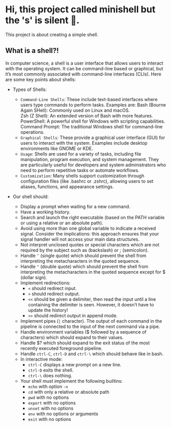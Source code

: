 # Hi, this project called minishell but the 's' is silent 👹.
This project is about creating a simple shell.

## What is a shell?!

In computer science, a shell is a user interface that allows users to interact with the operating system. It can be command-line based or graphical, 
but it’s most commonly associated with command-line interfaces (CLIs). Here are some key points about shells:

* Types of Shells:

	* `Command-Line Shells`: These include text-based interfaces where users type commands to perform tasks. Examples are:
		Bash (Bourne Again SHell): Commonly used on Linux and macOS.\
		Zsh (Z Shell): An extended version of Bash with more features.\
		PowerShell: A powerful shell for Windows with scripting capabilities.\
		Command Prompt: The traditional Windows shell for command-line operations.
	* `Graphical Shells`: These provide a graphical user interface (GUI) for users to interact with the system. Examples include desktop environments like GNOME or KDE.
	* `Usage`: Shells are used for a variety of tasks, including file manipulation, program execution, and system management.
		They are particularly useful for developers and system administrators who need to perform repetitive tasks or automate workflows.
	* `Customization`: Many shells support customization through configuration files (like .bashrc or .zshrc), allowing users to set aliases, functions, and appearance settings.

* Our shell should:
	* Display a prompt when waiting for a new command.
	* Have a working history.
	* Search and launch the right executable (based on the PATH variable or using a relative or an absolute path).
	* Avoid using more than one global variable to indicate a received signal. Consider the implications: this approach ensures that your signal handler will not access your main data structures.
	* Not interpret unclosed quotes or special characters which are not required by the subject such as (backslash) or ; (semicolon).
	* Handle `’` (single quote) which should prevent the shell from interpreting the metacharacters in the quoted sequence.
	* Handle `"` (double quote) which should prevent the shell from interpreting the metacharacters in the quoted sequence except for $ (dollar sign).
	* Implement redirections:
		* `<` should redirect input.
		* `>` should redirect output.
		* `<<` should be given a delimiter, then read the input until a line containing the delimiter is seen. However, it doesn’t have to update the history!
		* `>>` should redirect output in append mode.
	* Implement pipes (`|` character). The output of each command in the pipeline is connected to the input of the next command via a pipe.
	* Handle environment variables ($ followed by a sequence of characters) which should expand to their values.
	* Handle $? which should expand to the exit status of the most recently executed foreground pipeline.
	* Handle `ctrl-C`, `ctrl-D` and `ctrl-\` which should behave like in bash.
	* In interactive mode:
		* `ctrl-C` displays a new prompt on a new line.
		* `ctrl-D` exits the shell.
		* `ctrl-\` does nothing.
	* Your shell must implement the following builtins:
		* `echo` with option `-n`
		* `cd` with only a relative or absolute path
		* `pwd` with no options
		* `export` with no options
		* `unset` with no options
		* `env` with no options or arguments
		* `exit` with no options
